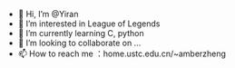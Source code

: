 - 👋 Hi, I’m @Yiran
- 👀 I’m interested in League of Legends
- 🌱 I’m currently learning C, python
- 💞️ I’m looking to collaborate on ...
- 📫 How to reach me ：<a>home.ustc.edu.cn/~amberzheng</a>

<!---
AmberHeart/AmberHeart is a ✨ special ✨ repository because its `README.md` (this file) appears on your GitHub profile.
You can click the Preview link to take a look at your changes.
--->
